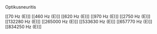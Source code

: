 Optikusneuritis

[[70 Hz (E)]]
[[460 Hz (E)]]
[[620 Hz (E)]]
[[970 Hz (E)]]
[[2750 Hz (E)]]
[[132280 Hz (E)]]
[[265000 Hz (E)]]
[[533630 Hz (E)]]
[[657770 Hz (E)]]
[[834250 Hz (E)]]